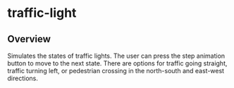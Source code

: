 # traffic-light

<h2>Overview</h2>
<p>Simulates the states of traffic lights. The user can press the step animation button to move to the next state. There 
are options for traffic going straight, traffic turning left, or pedestrian crossing in the north-south and east-west directions. </p>
